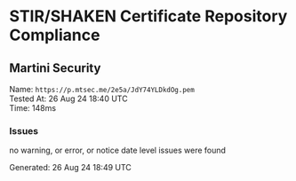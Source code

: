 # STIR/SHAKEN Certificate Repository Compliance

## Martini Security

Name: `https://p.mtsec.me/2e5a/JdY74YLDkdOg.pem`\
Tested At: 26 Aug 24 18:40 UTC\
Time: 148ms

### Issues

no warning, or error, or notice date level issues were found

Generated: 26 Aug 24 18:49 UTC